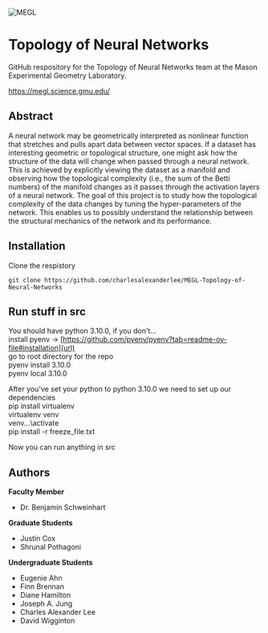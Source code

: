 ![MEGL](https://encrypted-tbn0.gstatic.com/images?q=tbn:ANd9GcTWw5s9IvIPr-aXmzLOGBrk42jTaG2Srmj_EQ&s)

# Topology of Neural Networks
GitHub respository for the Topology of Neural Networks team at the Mason Experimental Geometry Laboratory.

https://megl.science.gmu.edu/

## Abstract
A neural network may be geometrically interpreted as nonlinear function that stretches and pulls apart data between vector spaces. If a dataset has interesting geometric or topological structure, one might ask how the structure of the data will change when passed through a neural network. This is achieved by explicitly viewing the dataset as a manifold and observing how the topological complexity (i.e., the sum of the Betti numbers) of the manifold changes as it passes through the activation layers of a neural network. The goal of this project is to study how the topological complexity of the data changes by tuning the hyper-parameters of the network. This enables us to possibly understand the relationship between the structural mechanics of the network and its performance.

## Installation
Clone the respistory
```
git clone https://github.com/charlesalexanderlee/MEGL-Topology-of-Neural-Networks
```

## Run stuff in src
You should have python 3.10.0, if you don't...</br>
install pyenv -> [https://github.com/pyenv/pyenv?tab=readme-ov-file#installation](url)</br>
go to root directory for the repo</br>
pyenv install 3.10.0</br>
pyenv local 3.10.0</br>

After you've set your python to python 3.10.0 we need to set up our dependencies</br>
pip install virtualenv</br>
virtualenv venv</br>
venv\...\activate</br>
pip install -r freeze_file.txt</br>

Now you can run anything in src</br>

## Authors
**Faculty Member**
* Dr. Benjamin Schweinhart

**Graduate Students**
* Justin Cox
* Shrunal Pothagoni

**Undergraduate Students**
* Eugenie Ahn
* Finn Brennan
* Diane Hamilton
* Joseph A. Jung
* Charles Alexander Lee
* David Wigginton

